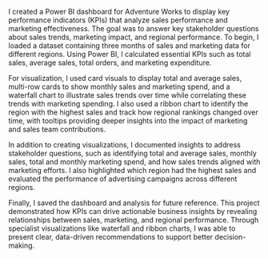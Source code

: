 I created a Power BI dashboard for Adventure Works to display key performance indicators (KPIs) that analyze sales performance and marketing effectiveness. The goal was to answer key stakeholder questions about sales trends, marketing impact, and regional performance. To begin, I loaded a dataset containing three months of sales and marketing data for different regions. Using Power BI, I calculated essential KPIs such as total sales, average sales, total orders, and marketing expenditure.

For visualization, I used card visuals to display total and average sales, multi-row cards to show monthly sales and marketing spend, and a waterfall chart to illustrate sales trends over time while correlating these trends with marketing spending. I also used a ribbon chart to identify the region with the highest sales and track how regional rankings changed over time, with tooltips providing deeper insights into the impact of marketing and sales team contributions.

In addition to creating visualizations, I documented insights to address stakeholder questions, such as identifying total and average sales, monthly sales, total and monthly marketing spend, and how sales trends aligned with marketing efforts. I also highlighted which region had the highest sales and evaluated the performance of advertising campaigns across different regions.

Finally, I saved the dashboard and analysis for future reference. This project demonstrated how KPIs can drive actionable business insights by revealing relationships between sales, marketing, and regional performance. Through specialist visualizations like waterfall and ribbon charts, I was able to present clear, data-driven recommendations to support better decision-making.
